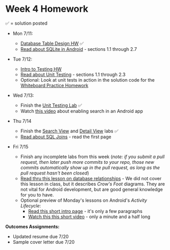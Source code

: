 # Week 4 Homework

&#x2705; = solution posted

- Mon 7/11:
  - [Database Table Design HW](https://github.com/ga-adi-nyc/Database-Table-Design-HW) &#x2705;
  - [Read about SQLite in Android](http://www.vogella.com/tutorials/AndroidSQLite/article.html) - sections 1.1 through 2.7


- Tue 7/12:
  - [Intro to Testing HW](https://github.com/ga-adi-nyc/Intro-To-Testing-HW)
  - [Read about Unit Testing](http://www.vogella.com/tutorials/JUnit/article.html) - sections 1.1 through 2.3
  - Optional: Look at unit tests in action in the solution code for the [Whiteboard Practice Homework](https://github.com/ga-adi-nyc/Whiteboard-Practice-HW/blob/master/solution-code/src/MainTest.java)


- Wed 7/13:
  - Finish the [Unit Testing Lab](https://github.com/ga-adi-nyc/Unit-Testing-Lab) &#x2705; 
  - Watch [this video](https://www.youtube.com/watch?v=9OWmnYPX1uc) about enabling search in an Android app


- Thu 7/14
  - Finish the [Search View](https://github.com/ga-adi-nyc/Search-View-Lab) and [Detail View](https://github.com/ga-adi-nyc/Detail-View-Lab) labs &#x2705; 
  - [Read about SQL Joins](http://www.sql-join.com/) - read the first page


- Fri 7/15
  - Finish any incomplete labs from this week (_note: if you submit a pull request, then later push more commits to your repo, those new commits automatically show up in the pull request, as long as the pull request hasn't been closed_)
  - [Read thru this lesson on database relationships](https://github.com/ga-adi-nyc/Course-Materials/tree/master/lessons/databases/database-relationships-lesson) - We did not cover this lesson in class, but it describes _Crow's Foot_ diagrams. They are not vital for Android development, but are good general knowledge for you to have.
  - Optional preview of Monday's lessons on Android's  _Activity Lifecycle_:
    - [Read this short intro page](https://developer.android.com/training/basics/activity-lifecycle/index.html) - it's only a few paragraphs
    - [Watch this this short video](https://www.youtube.com/watch?v=85MppyLJHz0) - only a minute and a half long



**Outcomes Assignments:**
  - Updated resume due 7/20
  - Sample cover letter due 7/20
